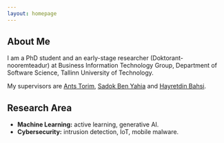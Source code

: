 ```yaml
---
layout: homepage
---
```


## About Me

I am a PhD student and an early-stage researcher (Doktorant-nooremteadur) at Business Information Technology Group, Department of Software Science, Tallinn University of Technology.

My supervisors are [Ants Torim](https://scholar.google.com/citations?hl=en&user=3oRaveAAAAAJ), [Sadok Ben Yahia](https://scholar.google.com/citations?user=uJwhmiUAAAAJ&hl=en) and [Hayretdin Bahsi](https://scholar.google.com/citations?hl=en&user=rLpjhn8AAAAJ).

## Research Area

- **Machine Learning:** active learning, generative AI.
- **Cybersecurity:** intrusion detection, IoT, mobile malware.
